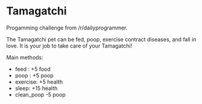 Tamagatchi
==========

Progamming challenge from /r/dailyprogrammer.

The Tamagatchi pet can be fed, poop, exercise contract diseases, and fall in love.
It is your job to take care of your Tamagatchi!

Main methods:

- feed :      +5 food
- poop :      +5 poop
- exercise:   +5 health
- sleep:      +15 health
- clean_poop  -5 poop
